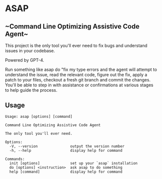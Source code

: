 # ASAP

## ~Command Line Optimizing Assistive Code Agent~

This project is the only tool you'll ever need to fix bugs and understand issues in your codebase.

Powered by GPT-4.

Run something like asap do "fix my type errors and the agent will attempt to understand the issue, read the relevant code, figure out the fix, apply a patch to your files, checkout a fresh git branch and commit the changes. You'll be able to step in with assistance or confirmations at various stages to help guide the process.

## Usage

```
Usage: asap [options] [command]

Command Line Optimizing Assistive Code Agent

The only tool you'll ever need.

Options:
  -V, --version               output the version number
  -h, --help                  display help for command

Commands:
  init [options]              set up your `asap` installation
  do [options] <instruction>  ask asap to do something
  help [command]              display help for command
```
